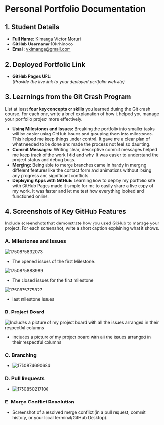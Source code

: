# Personal Portfolio Documentation

## 1. Student Details

- **Full Name**: Kimanga Victor Moruri
- **GitHub Username**:10krhinooo
- **Email**: <vkimanga@gmail.com>

## 2. Deployed Portfolio Link

- **GitHub Pages URL**:  
  _(Provide the live link to your deployed portfolio website)_

## 3. Learnings from the Git Crash Program

List at least **four key concepts or skills** you learned during the Git crash course. For each one, write a brief explanation of how it helped you manage your portfolio project more effectively.

- **Using Milestones and Issues:** Breaking the portfolio into smaller tasks will be easier using GitHub Issues and grouping them into milestones. This helped me keep things under control. It gave me a clear plan of what needed to be done and made the process not feel so daunting.
- **Commit Messages:** Writing clear, descriptive commit messages helped me keep track of the work I did and why. It was easier to understand the project status and debug bugs.
- **Merging:** Being able to merge branches came in handy in merging different features like the contact form and animations without losing any progress and significant conflicts.
- **Deploying Apps with GitHub:** Learning how to deploy my portfolio site with GitHub Pages made it simple for me to easily share a live copy of my work. It was faster and let me test how everything looked and functioned online.

## 4. Screenshots of Key GitHub Features

Include screenshots that demonstrate how you used GitHub to manage your project. For each screenshot, write a short caption explaining what it shows.

### A. Milestones and Issues

![1750875832073](image/Assignment/1750875832073.png)

- The opened issues of the first Milestone.  

![1750875888989](image/Assignment/1750875888989.png)

- The closed issues for the first milestone

![1750875775827](image/Assignment/1750875775827.png)

- last milestone Issues

### B. Project Board

![Includes a picture of my project board with all the issues arranged in their respectful columns ](image/Assignment/1750849918051.png)

- Includes a picture of my project board with all the issues arranged in their respectful columns  

### C. Branching

- ![1750874690684](image/Assignment/1750874690684.png)

### D. Pull Requests

- ![1750850217106](image/Assignment/1750850217106.png)

### E. Merge Conflict Resolution

- Screenshot of a resolved merge conflict (in a pull request, commit history, or your local terminal/GitHub Desktop).
